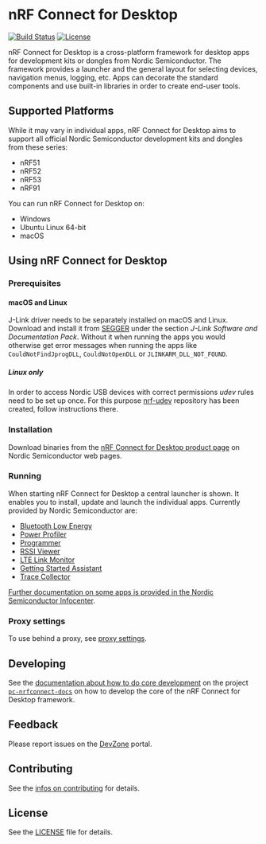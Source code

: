 # nRF Connect for Desktop

[![Build Status](https://dev.azure.com/NordicSemiconductor/Wayland/_apis/build/status/pc-nrfconnect-launcher?branchName=main)](https://dev.azure.com/NordicSemiconductor/Wayland/_build/latest?definitionId=8&branchName=main)
[![License](https://img.shields.io/badge/license-Modified%20BSD%20License-blue.svg)](LICENSE)

nRF Connect for Desktop is a cross-platform framework for desktop apps for
development kits or dongles from Nordic Semiconductor. The framework provides a
launcher and the general layout for selecting devices, navigation menus,
logging, etc. Apps can decorate the standard components and use built-in
libraries in order to create end-user tools.

## Supported Platforms

While it may vary in individual apps, nRF Connect for Desktop aims to support
all official Nordic Semiconductor development kits and dongles from these
series:

-   nRF51
-   nRF52
-   nRF53
-   nRF91

You can run nRF Connect for Desktop on:

-   Windows
-   Ubuntu Linux 64-bit
-   macOS

## Using nRF Connect for Desktop

### Prerequisites

#### macOS and Linux

J-Link driver needs to be separately installed on macOS and Linux. Download and
install it from [SEGGER](https://www.segger.com/downloads/jlink) under the
section _J-Link Software and Documentation Pack_. Without it when running the
apps you would otherwise get error messages when running the apps like
`CouldNotFindJprogDLL`, `CouldNotOpenDLL` or `JLINKARM_DLL_NOT_FOUND`.

##### Linux only

In order to access Nordic USB devices with correct permissions _udev_ rules need
to be set up once. For this purpose
[nrf-udev](https://github.com/NordicSemiconductor/nrf-udev) repository has been
created, follow instructions there.

### Installation

Download binaries from the
[nRF Connect for Desktop product page](https://www.nordicsemi.com/Software-and-Tools/Development-Tools/nRF-Connect-for-desktop)
on Nordic Semiconductor web pages.

### Running

When starting nRF Connect for Desktop a central launcher is shown. It enables
you to install, update and launch the individual apps. Currently provided by
Nordic Semiconductor are:

-   [Bluetooth Low Energy](https://github.com/NordicSemiconductor/pc-nrfconnect-ble)
-   [Power Profiler](https://github.com/NordicSemiconductor/pc-nrfconnect-ppk)
-   [Programmer](https://github.com/NordicSemiconductor/pc-nrfconnect-programmer)
-   [RSSI Viewer](https://github.com/NordicSemiconductor/pc-nrfconnect-rssi)
-   [LTE Link Monitor](https://github.com/NordicSemiconductor/pc-nrfconnect-linkmonitor)
-   [Getting Started Assistant](https://github.com/NordicSemiconductor/pc-nrfconnect-gettingstarted)
-   [Trace Collector](https://github.com/NordicSemiconductor/pc-nrfconnect-tracecollector)

[Further documentation on some apps is provided in the Nordic Semiconductor Infocenter](https://infocenter.nordicsemi.com/topic/struct_nrftools/struct/nrftools_nrfconnect.html).

### Proxy settings

To use behind a proxy, see
[proxy settings](https://github.com/NordicSemiconductor/pc-nrfconnect-launcher/blob/main/doc/proxy-settings.md).

## Developing

See the
[documentation about how to do core development](https://nordicsemiconductor.github.io/pc-nrfconnect-docs/core_development)
on the project
[`pc-nrfconnect-docs`](https://github.com/NordicSemiconductor/pc-nrfconnect-docs/)
on how to develop the core of the nRF Connect for Desktop framework.

## Feedback

Please report issues on the [DevZone](https://devzone.nordicsemi.com) portal.

## Contributing

See the
[infos on contributing](https://nordicsemiconductor.github.io/pc-nrfconnect-docs/contributing)
for details.

## License

See the [LICENSE](LICENSE) file for details.
